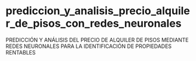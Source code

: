 # prediccion_y_analisis_precio_alquiler_de_pisos_con_redes_neuronales
PREDICCIÓN Y ANÁLISIS DEL PRECIO DE ALQUILER DE PISOS MEDIANTE REDES NEURONALES PARA LA IDENTIFICACIÓN DE PROPIEDADES RENTABLES
